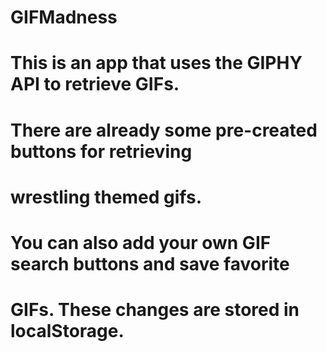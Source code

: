 # GIFMadness
# This is an app that uses the GIPHY API to retrieve GIFs.
# There are already some pre-created buttons for retrieving 
# wrestling themed gifs.

# You can also add your own GIF search buttons and save favorite
# GIFs.  These changes are stored in localStorage.
